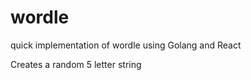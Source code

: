 # wordle
quick implementation of wordle using Golang and React


Creates a random 5 letter string 


